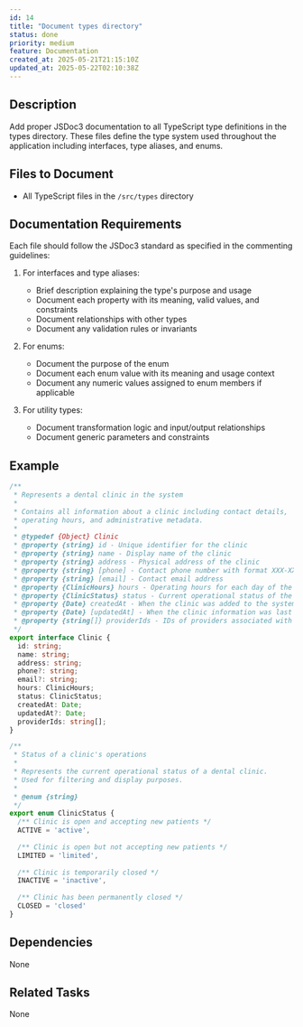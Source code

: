 ```yaml
---
id: 14
title: "Document types directory"
status: done
priority: medium
feature: Documentation
created_at: 2025-05-21T21:15:10Z
updated_at: 2025-05-22T02:10:38Z
---
```


## Description

Add proper JSDoc3 documentation to all TypeScript type definitions in the types directory. These files define the type system used throughout the application including interfaces, type aliases, and enums.

## Files to Document

- All TypeScript files in the `/src/types` directory

## Documentation Requirements

Each file should follow the JSDoc3 standard as specified in the commenting guidelines:

1. For interfaces and type aliases:
   - Brief description explaining the type's purpose and usage
   - Document each property with its meaning, valid values, and constraints
   - Document relationships with other types
   - Document any validation rules or invariants

2. For enums:
   - Document the purpose of the enum
   - Document each enum value with its meaning and usage context
   - Document any numeric values assigned to enum members if applicable

3. For utility types:
   - Document transformation logic and input/output relationships
   - Document generic parameters and constraints

## Example

```typescript
/**
 * Represents a dental clinic in the system
 * 
 * Contains all information about a clinic including contact details,
 * operating hours, and administrative metadata.
 *
 * @typedef {Object} Clinic
 * @property {string} id - Unique identifier for the clinic
 * @property {string} name - Display name of the clinic
 * @property {string} address - Physical address of the clinic
 * @property {string} [phone] - Contact phone number with format XXX-XXX-XXXX
 * @property {string} [email] - Contact email address
 * @property {ClinicHours} hours - Operating hours for each day of the week
 * @property {ClinicStatus} status - Current operational status of the clinic
 * @property {Date} createdAt - When the clinic was added to the system
 * @property {Date} [updatedAt] - When the clinic information was last updated
 * @property {string[]} providerIds - IDs of providers associated with this clinic
 */
export interface Clinic {
  id: string;
  name: string;
  address: string;
  phone?: string;
  email?: string;
  hours: ClinicHours;
  status: ClinicStatus;
  createdAt: Date;
  updatedAt?: Date;
  providerIds: string[];
}

/**
 * Status of a clinic's operations
 * 
 * Represents the current operational status of a dental clinic.
 * Used for filtering and display purposes.
 *
 * @enum {string}
 */
export enum ClinicStatus {
  /** Clinic is open and accepting new patients */
  ACTIVE = 'active',
  
  /** Clinic is open but not accepting new patients */
  LIMITED = 'limited',
  
  /** Clinic is temporarily closed */
  INACTIVE = 'inactive',
  
  /** Clinic has been permanently closed */
  CLOSED = 'closed'
}
```

## Dependencies

None

## Related Tasks

None
